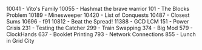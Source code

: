10041 - Vito's Family
10055 - Hashmat the brave warrior
101 - The Blocks Problem
10189 - Minesweeper
10420 - List of Conquests
10487 - Closest Sums
10696 - f91
10812 - Beat the Spread!
11388 - GCD LCM
151 - Power Crisis
231 - Testing the Catcher
299 - Train Swapping
374 - Big Mod
579 - ClockHands
637 - Booklet Printing
793 - Network Connections
855 - Lunch in Grid City
